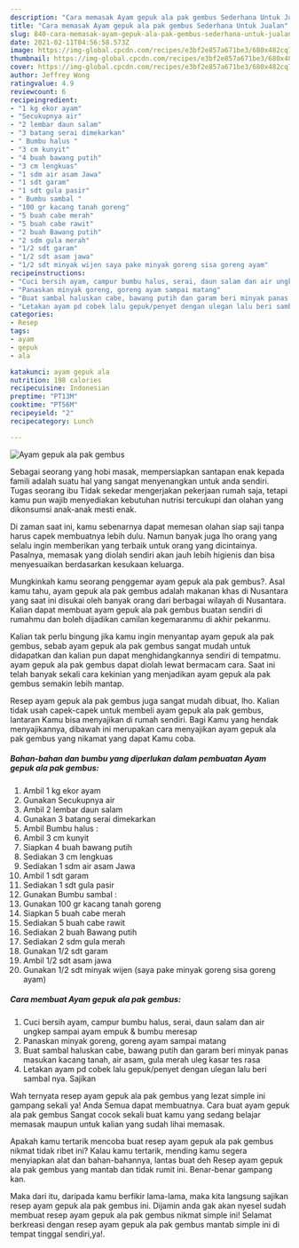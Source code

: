 ```yaml
---
description: "Cara memasak Ayam gepuk ala pak gembus Sederhana Untuk Jualan"
title: "Cara memasak Ayam gepuk ala pak gembus Sederhana Untuk Jualan"
slug: 840-cara-memasak-ayam-gepuk-ala-pak-gembus-sederhana-untuk-jualan
date: 2021-02-11T04:56:58.573Z
image: https://img-global.cpcdn.com/recipes/e3bf2e857a671be3/680x482cq70/ayam-gepuk-ala-pak-gembus-foto-resep-utama.jpg
thumbnail: https://img-global.cpcdn.com/recipes/e3bf2e857a671be3/680x482cq70/ayam-gepuk-ala-pak-gembus-foto-resep-utama.jpg
cover: https://img-global.cpcdn.com/recipes/e3bf2e857a671be3/680x482cq70/ayam-gepuk-ala-pak-gembus-foto-resep-utama.jpg
author: Jeffrey Wong
ratingvalue: 4.9
reviewcount: 6
recipeingredient:
- "1 kg ekor ayam"
- "Secukupnya air"
- "2 lembar daun salam"
- "3 batang serai dimekarkan"
- " Bumbu halus "
- "3 cm kunyit"
- "4 buah bawang putih"
- "3 cm lengkuas"
- "1 sdm air asam Jawa"
- "1 sdt garam"
- "1 sdt gula pasir"
- " Bumbu sambal "
- "100 gr kacang tanah goreng"
- "5 buah cabe merah"
- "5 buah cabe rawit"
- "2 buah Bawang putih"
- "2 sdm gula merah"
- "1/2 sdt garam"
- "1/2 sdt asam jawa"
- "1/2 sdt minyak wijen saya pake minyak goreng sisa goreng ayam"
recipeinstructions:
- "Cuci bersih ayam, campur bumbu halus, serai, daun salam dan air ungkep sampai ayam empuk &amp; bumbu meresap"
- "Panaskan minyak goreng, goreng ayam sampai matang"
- "Buat sambal haluskan cabe, bawang putih dan garam beri minyak panas masukan kacang tanah, air asam, gula merah uleg kasar tes rasa"
- "Letakan ayam pd cobek lalu gepuk/penyet dengan ulegan lalu beri sambal nya. Sajikan"
categories:
- Resep
tags:
- ayam
- gepuk
- ala

katakunci: ayam gepuk ala 
nutrition: 198 calories
recipecuisine: Indonesian
preptime: "PT13M"
cooktime: "PT56M"
recipeyield: "2"
recipecategory: Lunch

---
```



![Ayam gepuk ala pak gembus](https://img-global.cpcdn.com/recipes/e3bf2e857a671be3/680x482cq70/ayam-gepuk-ala-pak-gembus-foto-resep-utama.jpg)

Sebagai seorang yang hobi masak, mempersiapkan santapan enak kepada famili adalah suatu hal yang sangat menyenangkan untuk anda sendiri. Tugas seorang ibu Tidak sekedar mengerjakan pekerjaan rumah saja, tetapi kamu pun wajib menyediakan kebutuhan nutrisi tercukupi dan olahan yang dikonsumsi anak-anak mesti enak.

Di zaman  saat ini, kamu sebenarnya dapat memesan olahan siap saji tanpa harus capek membuatnya lebih dulu. Namun banyak juga lho orang yang selalu ingin memberikan yang terbaik untuk orang yang dicintainya. Pasalnya, memasak yang diolah sendiri akan jauh lebih higienis dan bisa menyesuaikan berdasarkan kesukaan keluarga. 



Mungkinkah kamu seorang penggemar ayam gepuk ala pak gembus?. Asal kamu tahu, ayam gepuk ala pak gembus adalah makanan khas di Nusantara yang saat ini disukai oleh banyak orang dari berbagai wilayah di Nusantara. Kalian dapat membuat ayam gepuk ala pak gembus buatan sendiri di rumahmu dan boleh dijadikan camilan kegemaranmu di akhir pekanmu.

Kalian tak perlu bingung jika kamu ingin menyantap ayam gepuk ala pak gembus, sebab ayam gepuk ala pak gembus sangat mudah untuk didapatkan dan kalian pun dapat menghidangkannya sendiri di tempatmu. ayam gepuk ala pak gembus dapat diolah lewat bermacam cara. Saat ini telah banyak sekali cara kekinian yang menjadikan ayam gepuk ala pak gembus semakin lebih mantap.

Resep ayam gepuk ala pak gembus juga sangat mudah dibuat, lho. Kalian tidak usah capek-capek untuk membeli ayam gepuk ala pak gembus, lantaran Kamu bisa menyajikan di rumah sendiri. Bagi Kamu yang hendak menyajikannya, dibawah ini merupakan cara menyajikan ayam gepuk ala pak gembus yang nikamat yang dapat Kamu coba.

<!--inarticleads1-->

##### Bahan-bahan dan bumbu yang diperlukan dalam pembuatan Ayam gepuk ala pak gembus:

1. Ambil 1 kg ekor ayam
1. Gunakan Secukupnya air
1. Ambil 2 lembar daun salam
1. Gunakan 3 batang serai dimekarkan
1. Ambil  Bumbu halus :
1. Ambil 3 cm kunyit
1. Siapkan 4 buah bawang putih
1. Sediakan 3 cm lengkuas
1. Sediakan 1 sdm air asam Jawa
1. Ambil 1 sdt garam
1. Sediakan 1 sdt gula pasir
1. Gunakan  Bumbu sambal :
1. Gunakan 100 gr kacang tanah goreng
1. Siapkan 5 buah cabe merah
1. Sediakan 5 buah cabe rawit
1. Sediakan 2 buah Bawang putih
1. Sediakan 2 sdm gula merah
1. Gunakan 1/2 sdt garam
1. Ambil 1/2 sdt asam jawa
1. Gunakan 1/2 sdt minyak wijen (saya pake minyak goreng sisa goreng ayam)




<!--inarticleads2-->

##### Cara membuat Ayam gepuk ala pak gembus:

1. Cuci bersih ayam, campur bumbu halus, serai, daun salam dan air ungkep sampai ayam empuk &amp; bumbu meresap
1. Panaskan minyak goreng, goreng ayam sampai matang
1. Buat sambal haluskan cabe, bawang putih dan garam beri minyak panas masukan kacang tanah, air asam, gula merah uleg kasar tes rasa
1. Letakan ayam pd cobek lalu gepuk/penyet dengan ulegan lalu beri sambal nya. Sajikan




Wah ternyata resep ayam gepuk ala pak gembus yang lezat simple ini gampang sekali ya! Anda Semua dapat membuatnya. Cara buat ayam gepuk ala pak gembus Sangat cocok sekali buat kamu yang sedang belajar memasak maupun untuk kalian yang sudah lihai memasak.

Apakah kamu tertarik mencoba buat resep ayam gepuk ala pak gembus nikmat tidak ribet ini? Kalau kamu tertarik, mending kamu segera menyiapkan alat dan bahan-bahannya, lantas buat deh Resep ayam gepuk ala pak gembus yang mantab dan tidak rumit ini. Benar-benar gampang kan. 

Maka dari itu, daripada kamu berfikir lama-lama, maka kita langsung sajikan resep ayam gepuk ala pak gembus ini. Dijamin anda gak akan nyesel sudah membuat resep ayam gepuk ala pak gembus nikmat simple ini! Selamat berkreasi dengan resep ayam gepuk ala pak gembus mantab simple ini di tempat tinggal sendiri,ya!.

